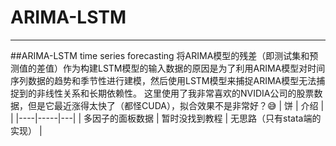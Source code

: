# ARIMA-LSTM
---
##ARIMA-LSTM time series forecasting
将ARIMA模型的残差（即测试集和预测值的差值）作为构建LSTM模型的输入数据的原因是为了利用ARIMA模型对时间序列数据的趋势和季节性进行建模，然后使用LSTM模型来捕捉ARIMA模型无法捕捉到的非线性关系和长期依赖性。
这里使用了我非常喜欢的NVIDIA公司的股票数据，但是它最近涨得太快了（都怪CUDA），拟合效果不是非常好？😅
| 饼 | 介绍 |   |
|----|-----|---|
| 多因子的面板数据 | 暂时没找到教程 | 无思路（只有stata端的实现） |
